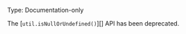 
Type: Documentation-only

The [`util.isNullOrUndefined()`][] API has been deprecated.

<a id="DEP0052"></a>
